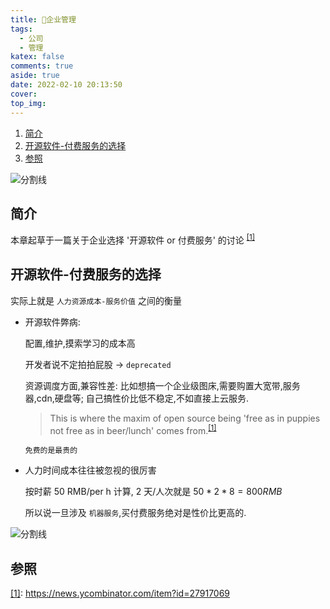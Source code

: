 ```yaml
---
title: 💬企业管理
tags:
  - 公司
  - 管理
katex: false
comments: true
aside: true
date: 2022-02-10 20:13:50
cover:
top_img:
---
```


<!--
 * @?: *********************************************************************
 * @Author: Weidows
 * @LastEditors: Weidows
 * @LastEditTime: 2022-02-10 21:03:41
 * @FilePath: \Blog-private\source\_posts\system\corporation.md
 * @Description:
 * @!: *********************************************************************
-->

1. [简介](#简介)
2. [开源软件-付费服务的选择](#开源软件-付费服务的选择)
3. [参照](#参照)

![分割线](https://cdn.jsdelivr.net/gh/Weidows/Images/img/divider.png)

## 简介

本章起草于一篇关于企业选择 '开源软件 or 付费服务' 的讨论 <sup id='cite_ref-01'>[\[1\]](#cite_note-01)</sup>

## 开源软件-付费服务的选择

实际上就是 `人力资源成本-服务价值` 之间的衡量

- 开源软件弊病:

  配置,维护,摸索学习的成本高

  开发者说不定拍拍屁股 -> `deprecated`

  资源调度方面,兼容性差: 比如想搞一个企业级图床,需要购置大宽带,服务器,cdn,硬盘等; 自己搞性价比低不稳定,不如直接上云服务.

  > This is where the maxim of open source being 'free as in puppies not free as in beer/lunch' comes from.<sup id='cite_ref-01'>[\[1\]](#cite_note-01)</sup>

  `免费的是最贵的`

- 人力时间成本往往被忽视的很厉害

  按时薪 50 RMB/per h 计算, 2 天/人次就是 $50 * 2 * 8 = 800 RMB$

  所以说一旦涉及 `机器服务`,买付费服务绝对是性价比更高的.

![分割线](https://cdn.jsdelivr.net/gh/Weidows/Images/img/divider.png)

## 参照

<a name='cite_note-01' href='#cite_ref-01'>[1]</a>: https://news.ycombinator.com/item?id=27917069
